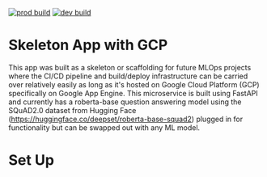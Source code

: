 [![prod build](https://github.com/mikethisyamondol/test_app/actions/workflows/main.yml/badge.svg)](https://github.com/mikethisyamondol/test_app/actions/workflows/main.yml)
[![dev build](https://github.com/mikethisyamondol/test_app/actions/workflows/dev.yml/badge.svg)](https://github.com/mikethisyamondol/test_app/actions/workflows/dev.yml)

# Skeleton App with GCP

This app was built as a skeleton or scaffolding for future MLOps projects where the CI/CD pipeline and build/deploy infrastructure can be carried over relatively easily as long as it's hosted on Google Cloud Platform (GCP) specifically on Google App Engine. This microservice is built using FastAPI and currently has a roberta-base question answering model using the SQuAD2.0 dataset from Hugging Face (https://huggingface.co/deepset/roberta-base-squad2) plugged in for functionality but can be swapped out with any ML model. 

# Set Up


